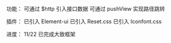 
功能：
    可通过 $http 引入接口数据
    可通过 pushView 实现路径跳转

插件：
    已引入 Element-ui
    已引入 Reset.css
    已引入 Iconfont.css

进度：
    11/22 已完成大致框架

